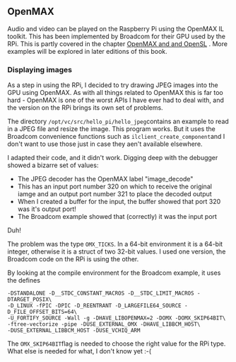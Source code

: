 
##  OpenMAX 


Audio and video can be played on the Raspberry Pi using the OpenMAX IL
toolkit. This has been implemented by Broadcom for their GPU used by the
RPi.  This is partly covered
in the chapter [OpenMAX and and OpenSL](../../Sampled/OpenMAX/) .
More examples will be explored in later editions of this book.

###  Displaying images 


As a step in using the RPi, I decided to try drawing JPEG
images into the GPU using OpenMAX. As with all things related
to OpenMAX this is far too hard - OpenMAX is one of the worst
APIs I have ever had to deal with, and the version on the RPi
brings its own set of problems.


The directory `/opt/vc/src/hello_pi/hello_jpeg`contains an example to read in a JPEG file and resize
the image. This program works. But it uses the Broadcom
convenience functions such as `ilclient_create_component`and I don't want to use those just in case they aen't available
elsewhere.


I adapted their code, and it didn't work.
Digging deep with the debugger showed a bizarre set of values:

+ The JPEG decoder has the OpenMAX label "image_decode"
+ This has an input port number 320 on which to receive
the original iamge and an output port number 321 to place
the decoded output
+ When I created a buffer for the input, the buffer showed
that port 320 was it's output port!
+ The Broadcom example showed that (correctly) it was the
input port

Duh!


The problem was the type `OMX_TICKS`. In a 64-bit
environment it is a 64-bit integer, otherwise it is a struct
of two 32-bit values. I used one version, the Broadcom code
on the RPi is using the other.


By looking at the compile environment for the Broadcom example,
it uses the defines

```
-DSTANDALONE -D__STDC_CONSTANT_MACROS -D__STDC_LIMIT_MACROS -DTARGET_POSIX\
-D_LINUX -fPIC -DPIC -D_REENTRANT -D_LARGEFILE64_SOURCE -D_FILE_OFFSET_BITS=64\
-U_FORTIFY_SOURCE -Wall -g -DHAVE_LIBOPENMAX=2 -DOMX -DOMX_SKIP64BIT\
-ftree-vectorize -pipe -DUSE_EXTERNAL_OMX -DHAVE_LIBBCM_HOST\
-DUSE_EXTERNAL_LIBBCM_HOST -DUSE_VCHIQ_ARM
```


The `OMX_SKIP64BIT`flag is needed to choose the right
value for the RPi type. What else is needed for what,
I don't know yet :-(
